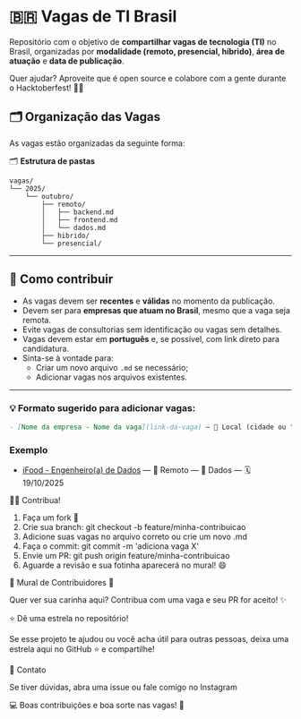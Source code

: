 # 🇧🇷 Vagas de TI Brasil

Repositório com o objetivo de **compartilhar vagas de tecnologia (TI)** no Brasil, organizadas por **modalidade (remoto, presencial, híbrido)**, **área de atuação** e **data de publicação**.

Quer ajudar? Aproveite que é open source e colabore com a gente durante o Hacktoberfest! 🥳🌱

## 🗂️ Organização das Vagas

As vagas estão organizadas da seguinte forma:

🗂️ **Estrutura de pastas**

```
vagas/
└── 2025/
    └── outubro/
        ├── remoto/
        │   ├── backend.md
        │   ├── frontend.md
        │   └── dados.md
        ├── hibrido/
        └── presencial/
```



---

## 📌 Como contribuir

- As vagas devem ser **recentes** e **válidas** no momento da publicação.
- Devem ser para **empresas que atuam no Brasil**, mesmo que a vaga seja remota.
- Evite vagas de consultorias sem identificação ou vagas sem detalhes.
- Vagas devem estar em **português** e, se possível, com link direto para candidatura.
- Sinta-se à vontade para:
  - Criar um novo arquivo `.md` se necessário;
  - Adicionar vagas nos arquivos existentes.

---

### 💡 Formato sugerido para adicionar vagas:

```markdown
- [Nome da empresa - Nome da vaga](link-da-vaga) — 📍 Local (cidade ou "Remoto") — 🧠 Área: Back-end, QA, etc. — 🗓️ Data: 19/10/2025
```

### Exemplo
- [iFood - Engenheiro(a) de Dados](https://example.com/vaga) — 📍 Remoto — 🧠 Dados — 🗓️ 19/10/2025


🧑‍💻 Contribua!

1. Faça um fork 🍴
2. Crie sua branch: git checkout -b feature/minha-contribuicao
3. Adicione suas vagas no arquivo correto ou crie um novo .md
4. Faça o commit: git commit -m 'adiciona vaga X'
5. Envie um PR: git push origin feature/minha-contribuicao
6. Aguarde a revisão e sua fotinha aparecerá no mural! 😄

💜 Mural de Contribuidores 💜

Quer ver sua carinha aqui? Contribua com uma vaga e seu PR for aceito! ✨

⭐ Dê uma estrela no repositório!

Se esse projeto te ajudou ou você acha útil para outras pessoas, deixa uma estrela aqui no GitHub ⭐ e compartilhe!

📲 Contato

Se tiver dúvidas, abra uma issue ou fale comigo no Instagram

💻 Boas contribuições e boa sorte nas vagas! 🚀
